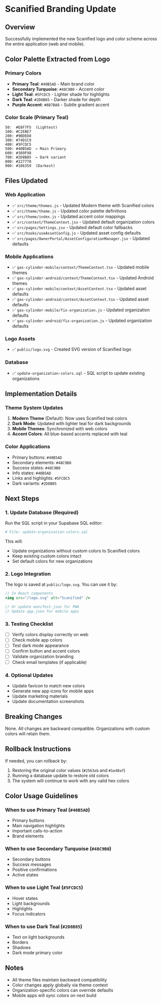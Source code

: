 # Scanified Branding Update

## Overview
Successfully implemented the new Scanified logo and color scheme across the entire application (web and mobile).

## Color Palette Extracted from Logo

### Primary Colors
- **Primary Teal**: `#40B5AD` - Main brand color
- **Secondary Turquoise**: `#48C9B0` - Accent color
- **Light Teal**: `#5FCDC5` - Lighter shade for highlights
- **Dark Teal**: `#2D8B85` - Darker shade for depth
- **Purple Accent**: `#8B7BA8` - Subtle gradient accent

### Color Scale (Primary Teal)
```
50:  #E8F7F5  (Lightest)
100: #C2EBE7
200: #9BDED8
300: #74D1C9
400: #5FCDC5
500: #40B5AD  ← Main Primary
600: #389F98
700: #2D8B85  ← Dark variant
800: #227770
900: #186359  (Darkest)
```

## Files Updated

### Web Application
- ✅ `src/theme/themes.js` - Updated Modern theme with Scanified colors
- ✅ `src/theme/theme.js` - Updated color palette definitions
- ✅ `src/theme/index.js` - Updated accent color mappings
- ✅ `src/context/ThemeContext.jsx` - Updated default organization colors
- ✅ `src/pages/Settings.jsx` - Updated default color fallbacks
- ✅ `src/hooks/useAssetConfig.js` - Updated asset config defaults
- ✅ `src/pages/OwnerPortal/AssetConfigurationManager.jsx` - Updated defaults

### Mobile Applications
- ✅ `gas-cylinder-mobile/context/ThemeContext.tsx` - Updated mobile themes
- ✅ `gas-cylinder-android/context/ThemeContext.tsx` - Updated Android themes
- ✅ `gas-cylinder-mobile/context/AssetContext.tsx` - Updated asset defaults
- ✅ `gas-cylinder-android/context/AssetContext.tsx` - Updated asset defaults
- ✅ `gas-cylinder-mobile/fix-organization.js` - Updated organization defaults
- ✅ `gas-cylinder-android/fix-organization.js` - Updated organization defaults

### Logo Assets
- ✅ `public/logo.svg` - Created SVG version of Scanified logo

### Database
- ✅ `update-organization-colors.sql` - SQL script to update existing organizations

## Implementation Details

### Theme System Updates
1. **Modern Theme** (Default): Now uses Scanified teal colors
2. **Dark Mode**: Updated with lighter teal for dark backgrounds
3. **Mobile Themes**: Synchronized with web colors
4. **Accent Colors**: All blue-based accents replaced with teal

### Color Applications
- Primary buttons: `#40B5AD`
- Secondary elements: `#48C9B0`
- Success states: `#48C9B0`
- Info states: `#40B5AD`
- Links and highlights: `#5FCDC5`
- Dark variants: `#2D8B85`

## Next Steps

### 1. Update Database (Required)
Run the SQL script in your Supabase SQL editor:
```bash
# File: update-organization-colors.sql
```

This will:
- Update organizations without custom colors to Scanified colors
- Keep existing custom colors intact
- Set default colors for new organizations

### 2. Logo Integration
The logo is saved at `public/logo.svg`. You can use it by:
```jsx
// In React components
<img src="/logo.svg" alt="Scanified" />

// Or update manifest.json for PWA
// Update app.json for mobile apps
```

### 3. Testing Checklist
- [ ] Verify colors display correctly on web
- [ ] Check mobile app colors
- [ ] Test dark mode appearance
- [ ] Confirm button and accent colors
- [ ] Validate organization branding
- [ ] Check email templates (if applicable)

### 4. Optional Updates
- Update favicon to match new colors
- Generate new app icons for mobile apps
- Update marketing materials
- Update documentation screenshots

## Breaking Changes
None. All changes are backward compatible. Organizations with custom colors will retain them.

## Rollback Instructions
If needed, you can rollback by:
1. Restoring the original color values (`#2563eb` and `#1e40af`)
2. Running a database update to restore old colors
3. The system will continue to work with any valid hex colors

## Color Usage Guidelines

### When to use Primary Teal (`#40B5AD`)
- Primary buttons
- Main navigation highlights
- Important calls-to-action
- Brand elements

### When to use Secondary Turquoise (`#48C9B0`)
- Secondary buttons
- Success messages
- Positive confirmations
- Active states

### When to use Light Teal (`#5FCDC5`)
- Hover states
- Light backgrounds
- Highlights
- Focus indicators

### When to use Dark Teal (`#2D8B85`)
- Text on light backgrounds
- Borders
- Shadows
- Dark mode primary color

## Notes
- All theme files maintain backward compatibility
- Color changes apply globally via theme context
- Organization-specific colors can override defaults
- Mobile apps will sync colors on next build
